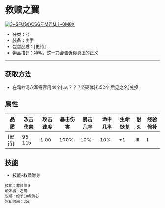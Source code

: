 # 救赎之翼
<a href="https://imgbb.com/"><img src="https://i.ibb.co/f97Jn6D/3-SFU-0-CSGF-M-M-1-0-M8-X.png" alt="3~SFU$0}CSGF`M@M_1~0M8X" border="0"></a>
* 分类：弓
* 装备：主手
* 包含品质：[史诗]
* 物品描述：神明，这一刀会告诉你真正的正义
---
## 获取方法
* 在霜枯洞穴军需官用40个[Lv.？？？坚硬体]和52个[后见之名]兑换
## 属性
|品质|攻击伤害|攻击速度|暴击伤害|暴击几率|命中几率|生命恢复|耐久|经验修补|
|----|----|----|----|----|----|----|----|----|
|[史诗]|95-115|1.00|100%|10%|10%|+1|III|I|
## 技能
* 技能-救赎附身
```
技能：救赎附身
触发器：左键
说明：给予10点黄心
冷却时间：35s
```
